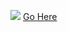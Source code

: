 ![](https://user-images.githubusercontent.com/26511983/70856005-c3153d00-1e99-11ea-9c06-62760fc718ff.png)
[Go Here](https://user-images.githubusercontent.com/26511983/70856005-c3153d00-1e99-11ea-9c06-62760fc718ff.png)
